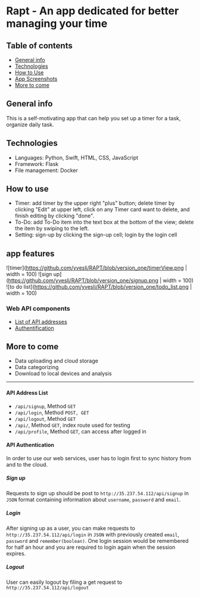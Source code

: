 # Rapt - An app dedicated for better managing your time


## Table of contents
* [General info](#general-info)
* [Technologies](#technologies)
* [How to Use](#how-to-use)
* [App Screenshots](#app-screenshots)
* [More to come](#more-to-come)


## General info
This is a self-motivating app that can help you set up a timer for a task, organize daily task.


## Technologies
* Languages: Python, Swift, HTML, CSS, JavaScript
* Framework: Flask
* File management: Docker



## How to use
* Timer: add timer by the upper right "plus" button; delete timer by clicking "Edit" at upper left, click on any Timer card want to delete, and finish editing by clicking "done".
* To-Do: add To-Do item into the text box at the bottom of the view; delete the item by swiping to the left.
* Setting: sign-up by clicking the sign-up cell; login by the login cell

## app features
![timer](https://github.com/yvesli/RAPT/blob/version_one/timerView.png | width = 100)
![sign up](https://github.com/yvesli/RAPT/blob/version_one/signup.png | width = 100)
![to do list](https://github.com/yvesli/RAPT/blob/version_one/todo_list.png | width = 100)

### Web API components
* [List of API addresses](#api-address_list)
* [Authentification](#api-authentication)


## More to come
* Data uploading and cloud storage
* Data categorizing
* Download to local devices and analysis

---
#### API Address List
* `/api/signup`, Method `GET`
* `/api/login`, Method `POST, GET`
* `/api/logout`, Method `GET`
* `/api/`, Method `GET`, index route used for testing
* `/api/profile`, Method `GET`, can access after logged in

#### API Authentication
In order to use our web services, user has to login first to sync history from
and to the cloud.

##### Sign up
Requests to sign up should be post to `http://35.237.54.112/api/signup` in
`JSON` format containing information about `username`, `password` and `email`.
##### Login
After signing up as a user, you can make requests to `http://35.237.54.112/api/login` in `JSON`
with previously created `email`, `password` and `remember(boolean)`. One login session would be
remembered for half an hour and you are required to login again when the session
expires.
##### Logout
User can easily logout by filing a get request to `http://35.237.54.112/api/logout`
